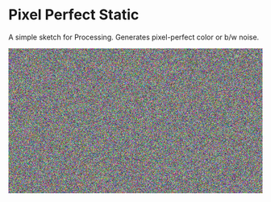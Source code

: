 # Pixel Perfect Static

A simple sketch for Processing. Generates pixel-perfect color or b/w noise.

![](frame-0.png)
